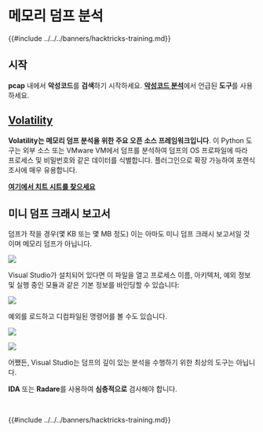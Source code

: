 # 메모리 덤프 분석

{{#include ../../../banners/hacktricks-training.md}}

## 시작

**pcap** 내에서 **악성코드**를 **검색**하기 시작하세요. [**악성코드 분석**](../malware-analysis.md)에서 언급된 **도구**를 사용하세요.

## [Volatility](../../../generic-methodologies-and-resources/basic-forensic-methodology/memory-dump-analysis/volatility-cheatsheet.md)

**Volatility는 메모리 덤프 분석을 위한 주요 오픈 소스 프레임워크입니다**. 이 Python 도구는 외부 소스 또는 VMware VM에서 덤프를 분석하여 덤프의 OS 프로파일에 따라 프로세스 및 비밀번호와 같은 데이터를 식별합니다. 플러그인으로 확장 가능하여 포렌식 조사에 매우 유용합니다.

**[여기에서 치트 시트를 찾으세요](../../../generic-methodologies-and-resources/basic-forensic-methodology/memory-dump-analysis/volatility-cheatsheet.md)**

## 미니 덤프 크래시 보고서

덤프가 작을 경우(몇 KB 또는 몇 MB 정도) 이는 아마도 미니 덤프 크래시 보고서일 것이며 메모리 덤프가 아닙니다.

![](<../../../images/image (216).png>)

Visual Studio가 설치되어 있다면 이 파일을 열고 프로세스 이름, 아키텍처, 예외 정보 및 실행 중인 모듈과 같은 기본 정보를 바인딩할 수 있습니다:

![](<../../../images/image (217).png>)

예외를 로드하고 디컴파일된 명령어를 볼 수도 있습니다.

![](<../../../images/image (219).png>)

![](<../../../images/image (218) (1).png>)

어쨌든, Visual Studio는 덤프의 깊이 있는 분석을 수행하기 위한 최상의 도구는 아닙니다.

**IDA** 또는 **Radare**를 사용하여 **심층적으로** 검사해야 합니다.

​

{{#include ../../../banners/hacktricks-training.md}}
